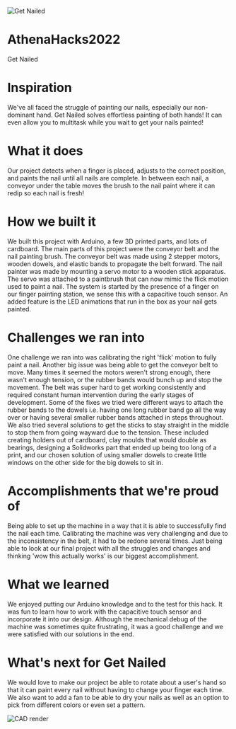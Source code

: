 
![Get Nailed](https://user-images.githubusercontent.com/55968937/154861280-becb4c41-f71a-493a-8953-e94dd438e7a4.jpg)


# AthenaHacks2022
Get Nailed

# Inspiration
We've all faced the struggle of painting our nails, especially our non-dominant hand.  Get Nailed solves effortless painting of both hands! It can even allow you to multitask while you wait to get your nails painted!

# What it does
Our project detects when a finger is placed, adjusts to the correct position, and paints the nail until all nails are complete. In between each nail, a conveyor under the table moves the brush to the nail paint where it can redip so each nail is fresh!

# How we built it
We built this project with Arduino, a few 3D printed parts, and lots of cardboard. The main parts of this project were the conveyor belt and the nail painting brush. The conveyor belt was made using 2 stepper motors, wooden dowels, and elastic bands to propagate the belt forward. The nail painter was made by mounting a servo motor to a wooden stick apparatus. The servo was attached to a paintbrush that can now mimic the flick motion used to paint a nail. The system is started by the presence of a finger on our finger painting station, we sense this with a capacitive touch sensor. An added feature is the LED animations that run in the box as your nail gets painted. 

# Challenges we ran into
One challenge we ran into was calibrating the right 'flick' motion to fully paint a nail. Another big issue was being able to get the conveyor belt to move. Many times it seemed the motors weren't strong enough, there wasn't enough tension, or the rubber bands would bunch up and stop the movement. The belt was super hard to get working consistently and required constant human intervention during the early stages of development. Some of the fixes we tried were different ways to attach the rubber bands to the dowels i.e. having one long rubber band go all the way over or having several smaller rubber bands attached in steps throughout. We also tried several solutions to get the sticks to stay straight in the middle to stop them from going wayward due to the tension. These included creating holders out of cardboard, clay moulds that would double as bearings, designing a Solidworks part that ended up being too long of a print, and our chosen solution of using smaller dowels to create little windows on the other side for the big dowels to sit in.

# Accomplishments that we're proud of
Being able to set up the machine in a way that it is able to successfully find the nail each time. Calibrating the machine was very challenging and due to the inconsistency in the belt, it had to be redone several times. Just being able to look at our final project with all the struggles and changes and thinking 'wow this actually works' is our biggest accomplishment.

# What we learned
We enjoyed putting our Arduino knowledge and to the test for this hack.  It was fun to learn how to work with the capacitive touch sensor and incorporate it into our design.  Although the mechanical debug of the machine was sometimes quite frustrating, it was a good challenge and we were satisfied with our solutions in the end.

# What's next for Get Nailed
We would love to make our project be able to rotate about a user's hand so that it can paint every nail without having to change your finger each time. We also want to add a fan to be able to dry your nails as well as an option to pick from different colors or even set a pattern.

![CAD render](https://user-images.githubusercontent.com/55968937/154861315-27cc29fb-36f2-4584-b661-43babd3f683b.png)


